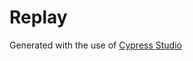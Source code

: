 # Replay

Generated with the use of [Cypress Studio](https://docs.cypress.io/guides/core-concepts/cypress-studio)
